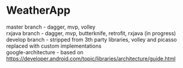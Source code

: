 # WeatherApp 

master branch - dagger, mvp, volley
<br />
rxjava branch - dagger, mvp, butterknife, retrofit, rxjava (in progress)
<br />
develop branch - stripped from 3th party libraries, volley and picasso replaced with custom implementations
<br />
google-architecture - based on https://developer.android.com/topic/libraries/architecture/guide.html
